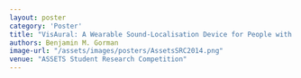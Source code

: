```yaml
---
layout: poster
category: 'Poster'
title: "VisAural: A Wearable Sound-Localisation Device for People with Impaired-Hearing"
authors: Benjamin M. Gorman
image-url: "/assets/images/posters/AssetsSRC2014.png"
venue: "ASSETS Student Research Competition"
---
```

